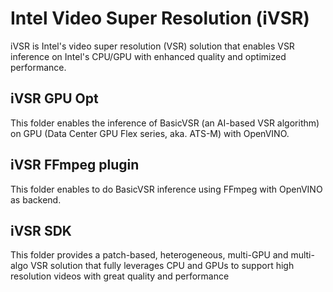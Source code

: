 # Intel Video Super Resolution (iVSR)

iVSR is Intel's video super resolution (VSR) solution that enables VSR inference on Intel's CPU/GPU 
with enhanced quality and optimized performance.

## iVSR GPU Opt
This folder enables the inference of BasicVSR (an AI-based VSR algorithm) on GPU (Data Center GPU Flex series, aka. ATS-M)
with OpenVINO. 

## iVSR FFmpeg plugin
This folder enables to do BasicVSR inference using FFmpeg with OpenVINO as backend.

## iVSR SDK
This folder provides a patch-based, heterogeneous, multi-GPU and multi-algo VSR solution 
that fully leverages CPU and GPUs to support high resolution videos with great quality and performance


